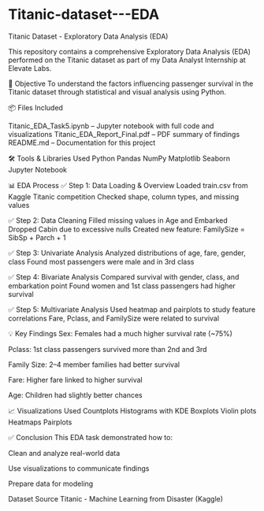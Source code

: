 # Titanic-dataset---EDA
Titanic Dataset - Exploratory Data Analysis (EDA)

This repository contains a comprehensive Exploratory Data Analysis (EDA) performed on the Titanic dataset as part of my Data Analyst Internship at Elevate Labs.

🧠 Objective
To understand the factors influencing passenger survival in the Titanic dataset through statistical and visual analysis using Python.

📦 Files Included

Titanic_EDA_Task5.ipynb – Jupyter notebook with full code and visualizations
Titanic_EDA_Report_Final.pdf – PDF summary of findings
README.md – Documentation for this project


🛠 Tools & Libraries Used
Python
Pandas
NumPy
Matplotlib
Seaborn
Jupyter Notebook

📊 EDA Process
✅ Step 1: Data Loading & Overview
Loaded train.csv from Kaggle Titanic competition
Checked shape, column types, and missing values

✅ Step 2: Data Cleaning
Filled missing values in Age and Embarked
Dropped Cabin due to excessive nulls
Created new feature: FamilySize = SibSp + Parch + 1

✅ Step 3: Univariate Analysis
Analyzed distributions of age, fare, gender, class
Found most passengers were male and in 3rd class

✅ Step 4: Bivariate Analysis
Compared survival with gender, class, and embarkation point
Found women and 1st class passengers had higher survival

✅ Step 5: Multivariate Analysis
Used heatmap and pairplots to study feature correlations
Fare, Pclass, and FamilySize were related to survival


💡 Key Findings
Sex: Females had a much higher survival rate (~75%)

Pclass: 1st class passengers survived more than 2nd and 3rd

Family Size: 2–4 member families had better survival

Fare: Higher fare linked to higher survival

Age: Children had slightly better chances


📈 Visualizations Used
Countplots
Histograms with KDE
Boxplots
Violin plots
Heatmaps
Pairplots


✅ Conclusion
This EDA task demonstrated how to:


Clean and analyze real-world data

Use visualizations to communicate findings

Prepare data for modeling

Dataset Source Titanic - Machine Learning from Disaster (Kaggle)
